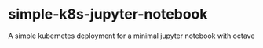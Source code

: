# simple-k8s-jupyter-notebook
A simple kubernetes deployment for a minimal jupyter notebook with octave
